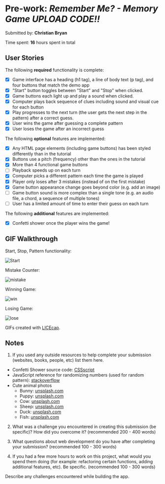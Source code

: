 # Pre-work: *Remember Me? - Memory Game UPLOAD CODE!!*

Submitted by: **Christian Bryan**

Time spent: **16** hours spent in total

## User Stories

The following **required** functionality is complete:

* [x] Game interface has a heading (h1 tag), a line of body text (p tag), and four buttons that match the demo app
* [x] "Start" button toggles between "Start" and "Stop" when clicked.
* [x] Game buttons each light up and play a sound when clicked.
* [x] Computer plays back sequence of clues including sound and visual cue for each button
* [x] Play progresses to the next turn (the user gets the next step in the pattern) after a correct guess.
* [x] User wins the game after guessing a complete pattern
* [x] User loses the game after an incorrect guess

The following **optional** features are implemented:

* [x] Any HTML page elements (including game buttons) has been styled differently than in the tutorial
* [x] Buttons use a pitch (frequency) other than the ones in the tutorial
* [x] More than 4 functional game buttons
* [ ] Playback speeds up on each turn
* [x] Computer picks a different pattern each time the game is played
* [x] Player only loses after 3 mistakes (instead of on the first mistake)
* [x] Game button appearance change goes beyond color (e.g. add an image)
* [ ] Game button sound is more complex than a single tone (e.g. an audio file, a chord, a sequence of multiple tones)
* [ ] User has a limited amount of time to enter their guess on each turn

The following **additional** features are implemented:
* [x] Confetti shower once the player wins the game!

## GIF Walkthrough

Start, Stop, Pattern functionality:

![Start](https://user-images.githubusercontent.com/77913247/163657830-ef433236-a059-412d-992b-2e5e41a986f9.gif)

Mistake Counter: 

![mistake](https://user-images.githubusercontent.com/77913247/163658177-fca8ee17-89df-4a4f-9dcb-c14b0a764449.gif)

Winning Game:

![win](https://user-images.githubusercontent.com/77913247/163658032-3d9ca5e3-681e-4772-af4a-f9885d0c8397.gif)

Losing Game:

![lose](https://user-images.githubusercontent.com/77913247/163658271-17cbd8d1-a2f8-45b9-86b3-b0e716984d67.gif)


GIFs created with [LICEcap](https://www.cockos.com/licecap/).

## Notes

1. If you used any outside resources to help complete your submission (websites, books, people, etc) list them here.
* Confetti Shower source code: [CSSscript](https://www.cssscript.com/confetti-falling-animation/)
* JavaScript reference for randomizing numbers (used for random pattern): [stackoverflow](https://stackoverflow.com/questions/4959975/generate-random-number-between-two-numbers-in-javascript)
* Cute animal photos 
  - Bunny: [unsplash.com](https://unsplash.com/photos/S0aPskfdJGY)
  - Puppy: [unsplash.com](https://unsplash.com/photos/z_U6bPp_Rjg)
  - Cow: [unsplash.com](https://unsplash.com/photos/VW-Cu5FJjSM)
  - Sheep: [unsplash.com](https://unsplash.com/photos/1j9Yrl0nW10)
  - Duck: [unsplash.com](https://unsplash.com/photos/J0UeiNjSkxc)
  - Fish: [unsplash.com](https://unsplash.com/photos/VyFdgN2UYeU)

2. What was a challenge you encountered in creating this submission (be specific)? How did you overcome it? (recommended 200 - 400 words)

3. What questions about web development do you have after completing your submission? (recommended 100 - 300 words)

4. If you had a few more hours to work on this project, what would you spend them doing (for example: refactoring certain functions, adding additional features, etc). Be specific. (recommended 100 - 300 words)

Describe any challenges encountered while building the app.
